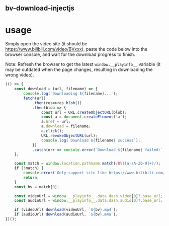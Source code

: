 bv-download-injectjs
---

# usage

Simply open the video site (it should be https://www.bilibili.com/video/BVxxx), paste the code below into the browser console, and wait for the download progress to finish.

Note: Refresh the browser to get the latest `window.__playinfo__` variable (it may be outdated when the page changes, resulting in downloading the wrong video).

```js
(() => {
    const download = (url, filename) => {
        console.log(`Downloading ${filename}...`);
        fetch(url)
            .then(res=>res.blob())
            .then(blob => {
                const url = URL.createObjectURL(blob);
                const a = document.createElement('a');
                a.href = url;
                a.download = filename;
                a.click();
                URL.revokeObjectURL(url);
                console.log(`Download ${filename} success`);
            })
            .catch(err => console.error(`Download ${filename} failed:`, err));
    };

    const match = window.location.pathname.match(/BV([a-zA-Z0-9]+)/);
    if (!match) {
        console.error('Only support site like https://www.bilibili.com/video/BVxxx/');
        return;
    }
    const bv = match[0];

    const videoUrl = window.__playinfo__.data.dash.video[0]?.base_url;
    const audioUrl = window.__playinfo__.data.dash.audio[0]?.base_url;

    if (videoUrl) download(videoUrl, `${bv}.mp4`);
    if (audioUrl) download(audioUrl, `${bv}.m4a`);
})();

```

